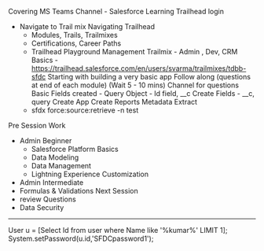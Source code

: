 Covering
MS Teams Channel - Salesforce Learning
Trailhead login
  - Navigate to Trail mix
Navigating Trailhead 
    - Modules, Trails, Trailmixes
    - Certifications, Career Paths
    - Trailhead Playground Management
Trailmix - Admin , Dev, CRM Basics - https://trailhead.salesforce.com/en/users/svarma/trailmixes/tdbb-sfdc
Starting with building a very basic app
Follow along (questions at end of each module) (Wait 5 - 10 mins)
Channel for questions
Basic Fields created - Query Object - Id field, __c
Create Fields - __c, query
Create App
Create Reports
Metadata Extract
    - sfdx force:source:retrieve -n test

 Pre Session Work
  - Admin Beginner
    - Salesforce Platform Basics
    - Data Modeling
    - Data Management
    - Lightning Experience Customization
  - Admin Intermediate
   - Formulas & Validations
 Next Session
   - review Questions
   - Data Security  




---------------
User u = [Select Id from user where Name like '%kumar%' LIMIT 1];
System.setPassword(u.id,'SFDCpassword1');
